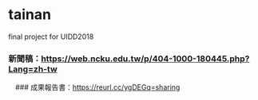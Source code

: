 # tainan
final project for UIDD2018
  ### 新聞稿：https://web.ncku.edu.tw/p/404-1000-180445.php?Lang=zh-tw
  
　### 成果報告書：https://reurl.cc/ygDEGq=sharing
